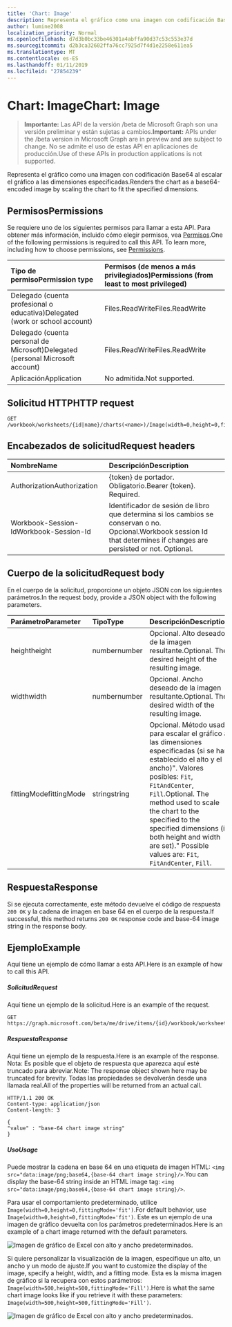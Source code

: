 ```yaml
---
title: 'Chart: Image'
description: Representa el gráfico como una imagen con codificación Base64 al escalar el gráfico a las dimensiones especificadas.
author: lumine2008
localization_priority: Normal
ms.openlocfilehash: d7d3b0bc33be46301a4abffa90d37c53c553e37d
ms.sourcegitcommit: d2b3ca32602ffa76cc7925d7f4d1e2258e611ea5
ms.translationtype: MT
ms.contentlocale: es-ES
ms.lasthandoff: 01/11/2019
ms.locfileid: "27854239"
---
```

# <a name="chart-image"></a><span data-ttu-id="3f7ef-103">Chart: Image</span><span class="sxs-lookup"><span data-stu-id="3f7ef-103">Chart: Image</span></span>

> <span data-ttu-id="3f7ef-104">**Importante:** Las API de la versión /beta de Microsoft Graph son una versión preliminar y están sujetas a cambios.</span><span class="sxs-lookup"><span data-stu-id="3f7ef-104">**Important:** APIs under the /beta version in Microsoft Graph are in preview and are subject to change.</span></span> <span data-ttu-id="3f7ef-105">No se admite el uso de estas API en aplicaciones de producción.</span><span class="sxs-lookup"><span data-stu-id="3f7ef-105">Use of these APIs in production applications is not supported.</span></span>

<span data-ttu-id="3f7ef-106">Representa el gráfico como una imagen con codificación Base64 al escalar el gráfico a las dimensiones especificadas.</span><span class="sxs-lookup"><span data-stu-id="3f7ef-106">Renders the chart as a base64-encoded image by scaling the chart to fit the specified dimensions.</span></span>
## <a name="permissions"></a><span data-ttu-id="3f7ef-107">Permisos</span><span class="sxs-lookup"><span data-stu-id="3f7ef-107">Permissions</span></span>
<span data-ttu-id="3f7ef-p102">Se requiere uno de los siguientes permisos para llamar a esta API. Para obtener más información, incluido cómo elegir permisos, vea [Permisos](/graph/permissions-reference).</span><span class="sxs-lookup"><span data-stu-id="3f7ef-p102">One of the following permissions is required to call this API. To learn more, including how to choose permissions, see [Permissions](/graph/permissions-reference).</span></span>

|<span data-ttu-id="3f7ef-110">Tipo de permiso</span><span class="sxs-lookup"><span data-stu-id="3f7ef-110">Permission type</span></span>      | <span data-ttu-id="3f7ef-111">Permisos (de menos a más privilegiados)</span><span class="sxs-lookup"><span data-stu-id="3f7ef-111">Permissions (from least to most privileged)</span></span>              |
|:--------------------|:---------------------------------------------------------|
|<span data-ttu-id="3f7ef-112">Delegado (cuenta profesional o educativa)</span><span class="sxs-lookup"><span data-stu-id="3f7ef-112">Delegated (work or school account)</span></span> | <span data-ttu-id="3f7ef-113">Files.ReadWrite</span><span class="sxs-lookup"><span data-stu-id="3f7ef-113">Files.ReadWrite</span></span>    |
|<span data-ttu-id="3f7ef-114">Delegado (cuenta personal de Microsoft)</span><span class="sxs-lookup"><span data-stu-id="3f7ef-114">Delegated (personal Microsoft account)</span></span> | <span data-ttu-id="3f7ef-115">Files.ReadWrite</span><span class="sxs-lookup"><span data-stu-id="3f7ef-115">Files.ReadWrite</span></span>    |
|<span data-ttu-id="3f7ef-116">Aplicación</span><span class="sxs-lookup"><span data-stu-id="3f7ef-116">Application</span></span> | <span data-ttu-id="3f7ef-117">No admitida.</span><span class="sxs-lookup"><span data-stu-id="3f7ef-117">Not supported.</span></span> |

## <a name="http-request"></a><span data-ttu-id="3f7ef-118">Solicitud HTTP</span><span class="sxs-lookup"><span data-stu-id="3f7ef-118">HTTP request</span></span>
<!-- { "blockType": "ignored" } -->
```http
GET /workbook/worksheets/{id|name}/charts(<name>)/Image(width=0,height=0,fittingMode='fit')

```
## <a name="request-headers"></a><span data-ttu-id="3f7ef-119">Encabezados de solicitud</span><span class="sxs-lookup"><span data-stu-id="3f7ef-119">Request headers</span></span>
| <span data-ttu-id="3f7ef-120">Nombre</span><span class="sxs-lookup"><span data-stu-id="3f7ef-120">Name</span></span>       | <span data-ttu-id="3f7ef-121">Descripción</span><span class="sxs-lookup"><span data-stu-id="3f7ef-121">Description</span></span>|
|:---------------|:----------|
| <span data-ttu-id="3f7ef-122">Authorization</span><span class="sxs-lookup"><span data-stu-id="3f7ef-122">Authorization</span></span>  | <span data-ttu-id="3f7ef-p103">{token} de portador. Obligatorio.</span><span class="sxs-lookup"><span data-stu-id="3f7ef-p103">Bearer {token}. Required.</span></span> |
| <span data-ttu-id="3f7ef-125">Workbook-Session-Id</span><span class="sxs-lookup"><span data-stu-id="3f7ef-125">Workbook-Session-Id</span></span>  | <span data-ttu-id="3f7ef-p104">Identificador de sesión de libro que determina si los cambios se conservan o no. Opcional.</span><span class="sxs-lookup"><span data-stu-id="3f7ef-p104">Workbook session Id that determines if changes are persisted or not. Optional.</span></span>|

## <a name="request-body"></a><span data-ttu-id="3f7ef-128">Cuerpo de la solicitud</span><span class="sxs-lookup"><span data-stu-id="3f7ef-128">Request body</span></span>
<span data-ttu-id="3f7ef-129">En el cuerpo de la solicitud, proporcione un objeto JSON con los siguientes parámetros.</span><span class="sxs-lookup"><span data-stu-id="3f7ef-129">In the request body, provide a JSON object with the following parameters.</span></span>

| <span data-ttu-id="3f7ef-130">Parámetro</span><span class="sxs-lookup"><span data-stu-id="3f7ef-130">Parameter</span></span>    | <span data-ttu-id="3f7ef-131">Tipo</span><span class="sxs-lookup"><span data-stu-id="3f7ef-131">Type</span></span>   |<span data-ttu-id="3f7ef-132">Descripción</span><span class="sxs-lookup"><span data-stu-id="3f7ef-132">Description</span></span>|
|:---------------|:--------|:----------|
|<span data-ttu-id="3f7ef-133">height</span><span class="sxs-lookup"><span data-stu-id="3f7ef-133">height</span></span>|<span data-ttu-id="3f7ef-134">number</span><span class="sxs-lookup"><span data-stu-id="3f7ef-134">number</span></span>|<span data-ttu-id="3f7ef-p105">Opcional. Alto deseado de la imagen resultante.</span><span class="sxs-lookup"><span data-stu-id="3f7ef-p105">Optional. The desired height of the resulting image.</span></span>|
|<span data-ttu-id="3f7ef-137">width</span><span class="sxs-lookup"><span data-stu-id="3f7ef-137">width</span></span>|<span data-ttu-id="3f7ef-138">number</span><span class="sxs-lookup"><span data-stu-id="3f7ef-138">number</span></span>|<span data-ttu-id="3f7ef-p106">Opcional. Ancho deseado de la imagen resultante.</span><span class="sxs-lookup"><span data-stu-id="3f7ef-p106">Optional. The desired width of the resulting image.</span></span>|
|<span data-ttu-id="3f7ef-141">fittingMode</span><span class="sxs-lookup"><span data-stu-id="3f7ef-141">fittingMode</span></span>|<span data-ttu-id="3f7ef-142">string</span><span class="sxs-lookup"><span data-stu-id="3f7ef-142">string</span></span>|<span data-ttu-id="3f7ef-p107">Opcional. Método usado para escalar el gráfico a las dimensiones especificadas (si se han establecido el alto y el ancho)".  Valores posibles: `Fit`, `FitAndCenter`, `Fill`.</span><span class="sxs-lookup"><span data-stu-id="3f7ef-p107">Optional. The method used to scale the chart to the specified to the specified dimensions (if both height and width are set)."  Possible values are: `Fit`, `FitAndCenter`, `Fill`.</span></span>|

## <a name="response"></a><span data-ttu-id="3f7ef-146">Respuesta</span><span class="sxs-lookup"><span data-stu-id="3f7ef-146">Response</span></span>

<span data-ttu-id="3f7ef-147">Si se ejecuta correctamente, este método devuelve el código de respuesta `200 OK` y la cadena de imagen en base 64 en el cuerpo de la respuesta.</span><span class="sxs-lookup"><span data-stu-id="3f7ef-147">If successful, this method returns `200 OK` response code and base-64 image string in the response body.</span></span>

## <a name="example"></a><span data-ttu-id="3f7ef-148">Ejemplo</span><span class="sxs-lookup"><span data-stu-id="3f7ef-148">Example</span></span>
<span data-ttu-id="3f7ef-149">Aquí tiene un ejemplo de cómo llamar a esta API.</span><span class="sxs-lookup"><span data-stu-id="3f7ef-149">Here is an example of how to call this API.</span></span>
##### <a name="request"></a><span data-ttu-id="3f7ef-150">Solicitud</span><span class="sxs-lookup"><span data-stu-id="3f7ef-150">Request</span></span>
<span data-ttu-id="3f7ef-151">Aquí tiene un ejemplo de la solicitud.</span><span class="sxs-lookup"><span data-stu-id="3f7ef-151">Here is an example of the request.</span></span>
<!-- { "blockType": "ignored" } -->
```http
GET https://graph.microsoft.com/beta/me/drive/items/{id}/workbook/worksheets/{id|name}/charts(<name>)/Image(width=0,height=0,fittingMode='fit')
```

##### <a name="response"></a><span data-ttu-id="3f7ef-152">Respuesta</span><span class="sxs-lookup"><span data-stu-id="3f7ef-152">Response</span></span>
<span data-ttu-id="3f7ef-153">Aquí tiene un ejemplo de la respuesta.</span><span class="sxs-lookup"><span data-stu-id="3f7ef-153">Here is an example of the response.</span></span> <span data-ttu-id="3f7ef-154">Nota: Es posible que el objeto de respuesta que aparezca aquí esté truncado para abreviar.</span><span class="sxs-lookup"><span data-stu-id="3f7ef-154">Note: The response object shown here may be truncated for brevity.</span></span> <span data-ttu-id="3f7ef-155">Todas las propiedades se devolverán desde una llamada real.</span><span class="sxs-lookup"><span data-stu-id="3f7ef-155">All of the properties will be returned from an actual call.</span></span>
<!-- { "blockType": "ignored" } -->
```http
HTTP/1.1 200 OK
Content-type: application/json
Content-length: 3

{
"value" : "base-64 chart image string"
}
```

##### <a name="usage"></a><span data-ttu-id="3f7ef-156">Uso</span><span class="sxs-lookup"><span data-stu-id="3f7ef-156">Usage</span></span>

<span data-ttu-id="3f7ef-157">Puede mostrar la cadena en base 64 en una etiqueta de imagen HTML: `<img src="data:image/png;base64,{base-64 chart image string}/>`.</span><span class="sxs-lookup"><span data-stu-id="3f7ef-157">You can display the base-64 string inside an HTML image tag: `<img src="data:image/png;base64,{base-64 chart image string}/>`.</span></span>

<span data-ttu-id="3f7ef-158">Para usar el comportamiento predeterminado, utilice `Image(width=0,height=0,fittingMode='fit')`.</span><span class="sxs-lookup"><span data-stu-id="3f7ef-158">For default behavior, use `Image(width=0,height=0,fittingMode='fit')`.</span></span> <span data-ttu-id="3f7ef-159">Este es un ejemplo de una imagen de gráfico devuelta con los parámetros predeterminados.</span><span class="sxs-lookup"><span data-stu-id="3f7ef-159">Here is an example of a chart image returned with the default parameters.</span></span>

![Imagen de gráfico de Excel con alto y ancho predeterminados.](https://cdn.graph.office.net/prod/GraphDocuments/en-us/concepts/images/GetChart-default.png)

<span data-ttu-id="3f7ef-161">Si quiere personalizar la visualización de la imagen, especifique un alto, un ancho y un modo de ajuste.</span><span class="sxs-lookup"><span data-stu-id="3f7ef-161">If you want to customize the display of the image, specify a height, width, and a fitting mode.</span></span> <span data-ttu-id="3f7ef-162">Esta es la misma imagen de gráfico si la recupera con estos parámetros: `Image(width=500,height=500,fittingMode='Fill')`.</span><span class="sxs-lookup"><span data-stu-id="3f7ef-162">Here is what the same chart image looks like if you retrieve it with these parameters: `Image(width=500,height=500,fittingMode='Fill')`.</span></span>

![Imagen de gráfico de Excel con alto y ancho predeterminados.](https://cdn.graph.office.net/prod/GraphDocuments/en-us/concepts/images/GetChart-fill.png)

<!-- uuid: 8fcb5dbc-d5aa-4681-8e31-b001d5168d79
2015-10-25 14:57:30 UTC -->
<!-- {
  "type": "#page.annotation",
  "description": "Chart: Image",
  "keywords": "",
  "section": "documentation",
  "tocPath": ""
}-->
